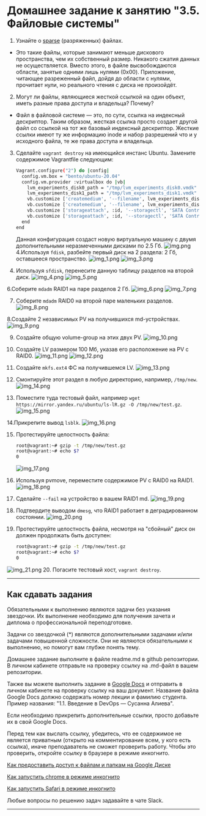 # Домашнее задание к занятию "3.5. Файловые системы"

1. Узнайте о [sparse](https://ru.wikipedia.org/wiki/%D0%A0%D0%B0%D0%B7%D1%80%D0%B5%D0%B6%D1%91%D0%BD%D0%BD%D1%8B%D0%B9_%D1%84%D0%B0%D0%B9%D0%BB) (разряженных) файлах.
* Это такие файлы, которые занимают меньше дискового пространства, чем их собственный размер. Никакого сжатия данных не осуществляется. Вместо этого, в файле высвобождаются области, занятые одними лишь нулями (0x00). Приложение, читающее разреженный файл, дойдя до области с нулями, прочитает нули, но реального чтения с диска не произойдёт.

2. Могут ли файлы, являющиеся жесткой ссылкой на один объект, иметь разные права доступа и владельца? Почему?
* Файл в файловой системе — это, по сути, ссылка на индексный дескриптор.
Таким образом, жесткая ссылка просто создает другой файл со ссылкой на тот же базовый индексный дескриптор. Жесткие ссылки имеют ту же информацию inode и набор разрешений что и у исходного файла, те же  права доступа и владельца.

3. Сделайте `vagrant destroy` на имеющийся инстанс Ubuntu. Замените содержимое Vagrantfile следующим:

    ```bash
    Vagrant.configure("2") do |config|
      config.vm.box = "bento/ubuntu-20.04"
      config.vm.provider :virtualbox do |vb|
        lvm_experiments_disk0_path = "/tmp/lvm_experiments_disk0.vmdk"
        lvm_experiments_disk1_path = "/tmp/lvm_experiments_disk1.vmdk"
        vb.customize ['createmedium', '--filename', lvm_experiments_disk0_path, '--size', 2560]
        vb.customize ['createmedium', '--filename', lvm_experiments_disk1_path, '--size', 2560]
        vb.customize ['storageattach', :id, '--storagectl', 'SATA Controller', '--port', 1, '--device', 0, '--type', 'hdd', '--medium', lvm_experiments_disk0_path]
        vb.customize ['storageattach', :id, '--storagectl', 'SATA Controller', '--port', 2, '--device', 0, '--type', 'hdd', '--medium', lvm_experiments_disk1_path]
      end
    end
    ```

    Данная конфигурация создаст новую виртуальную машину с двумя дополнительными неразмеченными дисками по 2.5 Гб.
![img.png](img.png)
4.Используя `fdisk`, разбейте первый диск на 2 раздела: 2 Гб, оставшееся пространство.
![img_1.png](img_1.png)
![img_3.png](img_3.png)

5. Используя `sfdisk`, перенесите данную таблицу разделов на второй диск.
![img_4.png](img_4.png)
![img_5.png](img_5.png)

6.Соберите `mdadm` RAID1 на паре разделов 2 Гб.
![img_6.png](img_6.png)
![img_7.png](img_7.png)

7. Соберите `mdadm` RAID0 на второй паре маленьких разделов.
![img_8.png](img_8.png)

8.Создайте 2 независимых PV на получившихся md-устройствах.
![img_9.png](img_9.png)

9. Создайте общую volume-group на этих двух PV.
![img_10.png](img_10.png)

10. Создайте LV размером 100 Мб, указав его расположение на PV с RAID0.
![img_11.png](img_11.png)
![img_12.png](img_12.png)

11. Создайте `mkfs.ext4` ФС на получившемся LV.
![img_13.png](img_13.png)

12. Смонтируйте этот раздел в любую директорию, например, `/tmp/new`.
![img_14.png](img_14.png)

13. Поместите туда тестовый файл, например `wget https://mirror.yandex.ru/ubuntu/ls-lR.gz -O /tmp/new/test.gz`.
![img_15.png](img_15.png)

14.Прикрепите вывод `lsblk`.
![img_16.png](img_16.png)

15. Протестируйте целостность файла:

     ```bash
     root@vagrant:~# gzip -t /tmp/new/test.gz
     root@vagrant:~# echo $?
     0
     ```
    ![img_17.png](img_17.png)

16. Используя pvmove, переместите содержимое PV с RAID0 на RAID1.
![img_18.png](img_18.png)

17. Сделайте `--fail` на устройство в вашем RAID1 md.
![img_19.png](img_19.png)

18. Подтвердите выводом `dmesg`, что RAID1 работает в деградированном состоянии.
![img_20.png](img_20.png)

19. Протестируйте целостность файла, несмотря на "сбойный" диск он должен продолжать быть доступен:

     ```bash
     root@vagrant:~# gzip -t /tmp/new/test.gz
     root@vagrant:~# echo $?
     0
     ```
![img_21.png](img_21.png)
20. Погасите тестовый хост, `vagrant destroy`.

 
 ---

## Как сдавать задания

Обязательными к выполнению являются задачи без указания звездочки. Их выполнение необходимо для получения зачета и диплома о профессиональной переподготовке.

Задачи со звездочкой (*) являются дополнительными задачами и/или задачами повышенной сложности. Они не являются обязательными к выполнению, но помогут вам глубже понять тему.

Домашнее задание выполните в файле readme.md в github репозитории. В личном кабинете отправьте на проверку ссылку на .md-файл в вашем репозитории.

Также вы можете выполнить задание в [Google Docs](https://docs.google.com/document/u/0/?tgif=d) и отправить в личном кабинете на проверку ссылку на ваш документ.
Название файла Google Docs должно содержать номер лекции и фамилию студента. Пример названия: "1.1. Введение в DevOps — Сусанна Алиева".

Если необходимо прикрепить дополнительные ссылки, просто добавьте их в свой Google Docs.

Перед тем как выслать ссылку, убедитесь, что ее содержимое не является приватным (открыто на комментирование всем, у кого есть ссылка), иначе преподаватель не сможет проверить работу. Чтобы это проверить, откройте ссылку в браузере в режиме инкогнито.

[Как предоставить доступ к файлам и папкам на Google Диске](https://support.google.com/docs/answer/2494822?hl=ru&co=GENIE.Platform%3DDesktop)

[Как запустить chrome в режиме инкогнито ](https://support.google.com/chrome/answer/95464?co=GENIE.Platform%3DDesktop&hl=ru)

[Как запустить  Safari в режиме инкогнито ](https://support.apple.com/ru-ru/guide/safari/ibrw1069/mac)

Любые вопросы по решению задач задавайте в чате Slack.

---
